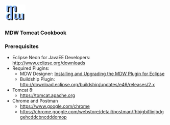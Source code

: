  ![xml formatter](images/mdw_sm.png)
   
### MDW Tomcat Cookbook
### Prerequisites
 - Eclipse Neon for JavaEE Developers:  
   http://www.eclipse.org/downloads
 - Required Plugins:
     - MDW Designer:
      [Installing and Upgrading the MDW Plugin for Eclipse](InstallAndUpgradeMDWPluginforEclipse)
     - Buildship Plugin:   
       http://download.eclipse.org/buildship/updates/e46/releases/2.x
 - Tomcat 8:
     - https://tomcat.apache.org
 - Chrome and Postman
     - https://www.google.com/chrome
	 - https://chrome.google.com/webstore/detail/postman/fhbjgbiflinjbdggehcddcbncdddomop
